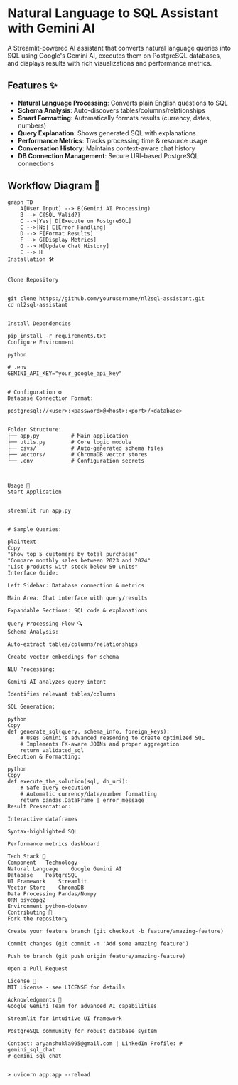  
# Natural Language to SQL Assistant with Gemini AI

 

A Streamlit-powered AI assistant that converts natural language queries into SQL using Google's Gemini AI, executes them on PostgreSQL databases, and displays results with rich visualizations and performance metrics.
 

## Features ✨

- **Natural Language Processing**: Converts plain English questions to SQL
- **Schema Analysis**: Auto-discovers tables/columns/relationships
- **Smart Formatting**: Automatically formats results (currency, dates, numbers)
- **Query Explanation**: Shows generated SQL with explanations
- **Performance Metrics**: Tracks processing time & resource usage
- **Conversation History**: Maintains context-aware chat history
- **DB Connection Management**: Secure URI-based PostgreSQL connections

## Workflow Diagram 🔄

```mermaid
graph TD
    A[User Input] --> B(Gemini AI Processing)
    B --> C{SQL Valid?}
    C -->|Yes| D[Execute on PostgreSQL]
    C -->|No| E[Error Handling]
    D --> F[Format Results]
    F --> G[Display Metrics]
    G --> H[Update Chat History]
    E --> H
Installation 🛠️


Clone Repository

 
git clone https://github.com/yourusername/nl2sql-assistant.git
cd nl2sql-assistant


Install Dependencies
 
pip install -r requirements.txt
Configure Environment

python

# .env
GEMINI_API_KEY="your_google_api_key"


# Configuration ⚙️
Database Connection Format:
 
postgresql://<user>:<password>@<host>:<port>/<database>


Folder Structure:
├── app.py          # Main application
├── utils.py        # Core logic module
├── csvs/           # Auto-generated schema files
├── vectors/        # ChromaDB vector stores
└── .env            # Configuration secrets



Usage 🚀
Start Application

 
streamlit run app.py


# Sample Queries:

plaintext
Copy
"Show top 5 customers by total purchases"
"Compare monthly sales between 2023 and 2024"
"List products with stock below 50 units"
Interface Guide:

Left Sidebar: Database connection & metrics

Main Area: Chat interface with query/results

Expandable Sections: SQL code & explanations

Query Processing Flow 🔍
Schema Analysis:

Auto-extract tables/columns/relationships

Create vector embeddings for schema

NLU Processing:

Gemini AI analyzes query intent

Identifies relevant tables/columns

SQL Generation:

python
Copy
def generate_sql(query, schema_info, foreign_keys):
    # Uses Gemini's advanced reasoning to create optimized SQL
    # Implements FK-aware JOINs and proper aggregation
    return validated_sql
Execution & Formatting:

python
Copy
def execute_the_solution(sql, db_uri):
    # Safe query execution
    # Automatic currency/date/number formatting
    return pandas.DataFrame | error_message
Result Presentation:

Interactive dataframes

Syntax-highlighted SQL

Performance metrics dashboard

Tech Stack 🧩
Component	Technology
Natural Language	Google Gemini AI
Database	PostgreSQL
UI Framework	Streamlit
Vector Store	ChromaDB
Data Processing	Pandas/Numpy
ORM	psycopg2
Environment	python-dotenv
Contributing 🤝
Fork the repository

Create your feature branch (git checkout -b feature/amazing-feature)

Commit changes (git commit -m 'Add some amazing feature')

Push to branch (git push origin feature/amazing-feature)

Open a Pull Request

License 📄
MIT License - see LICENSE for details

Acknowledgments 🙏
Google Gemini Team for advanced AI capabilities

Streamlit for intuitive UI framework

PostgreSQL community for robust database system

Contact: aryanshukla095@gmail.com | LinkedIn Profile: # gemini_sql_chat
# gemini_sql_chat


> uvicorn app:app --reload 